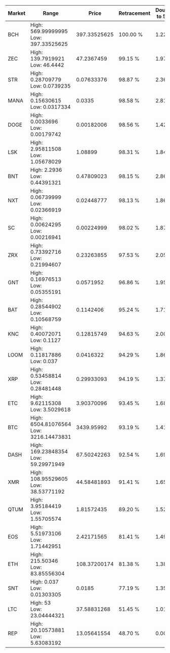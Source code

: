 | Market | Range | Price| Retracement | Doubles to 50% |
| --- | --- | --- | --- | --- |
| BCH | High: 569.99999995<br />Low: 397.33525625 | 397.33525625 | 100.00 % | 1.22 |
| ZEC | High: 139.7919921<br />Low: 46.4442 | 47.2367459 | 99.15 % | 1.97 |
| STR | High: 0.28709779<br />Low: 0.0739235 | 0.07633376 | 98.87 % | 2.36 |
| MANA | High: 0.15630615<br />Low: 0.0317334 | 0.0335 | 98.58 % | 2.81 |
| DOGE | High: 0.0033696<br />Low: 0.00179742 | 0.00182006 | 98.56 % | 1.42 |
| LSK | High: 2.95811508<br />Low: 1.05678029 | 1.08899 | 98.31 % | 1.84 |
| BNT | High: 2.2936<br />Low: 0.44391321 | 0.47809023 | 98.15 % | 2.86 |
| NXT | High: 0.06739999<br />Low: 0.02366919 | 0.02448777 | 98.13 % | 1.86 |
| SC | High: 0.00624295<br />Low: 0.00216941 | 0.00224999 | 98.02 % | 1.87 |
| ZRX | High: 0.73392716<br />Low: 0.21994607 | 0.23263855 | 97.53 % | 2.05 |
| GNT | High: 0.16976513<br />Low: 0.05355191 | 0.0571952 | 96.86 % | 1.95 |
| BAT | High: 0.28544902<br />Low: 0.10568759 | 0.1142406 | 95.24 % | 1.71 |
| KNC | High: 0.40072071<br />Low: 0.1127 | 0.12815749 | 94.63 % | 2.00 |
| LOOM | High: 0.11817886<br />Low: 0.037 | 0.0416322 | 94.29 % | 1.86 |
| XRP | High: 0.53458814<br />Low: 0.28481448 | 0.29933093 | 94.19 % | 1.37 |
| ETC | High: 9.62115308<br />Low: 3.5029618 | 3.90370096 | 93.45 % | 1.68 |
| BTC | High: 6504.81076564<br />Low: 3216.14473831 | 3439.95992 | 93.19 % | 1.41 |
| DASH | High: 169.23848354<br />Low: 59.29971949 | 67.50242263 | 92.54 % | 1.69 |
| XMR | High: 108.95529605<br />Low: 38.53771192 | 44.58481893 | 91.41 % | 1.65 |
| QTUM | High: 3.95184419<br />Low: 1.55705574 | 1.81572435 | 89.20 % | 1.52 |
| EOS | High: 5.51973106<br />Low: 1.71442951 | 2.42171565 | 81.41 % | 1.49 |
| ETH | High: 215.50346<br />Low: 83.85556304 | 108.37200174 | 81.38 % | 1.38 |
| SNT | High: 0.037<br />Low: 0.01303305 | 0.0185 | 77.19 % | 1.35 |
| LTC | High: 53<br />Low: 23.04444321 | 37.58831268 | 51.45 % | 1.01 |
| REP | High: 20.10573881<br />Low: 5.63083192 | 13.05641554 | 48.70 % | 0.00 |
